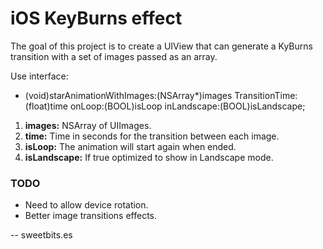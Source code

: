 iOS KeyBurns effect
====================

The goal of this project is to create a UIView that can generate a KyBurns transition with a set of images passed as an array.

Use interface:

- (void)starAnimationWithImages:(NSArray*)images TransitionTime:(float)time onLoop:(BOOL)isLoop inLandscape:(BOOL)isLandscape;

1. **images:** NSArray of UIImages.
2. **time:**  Time in seconds for the transition between each image.
3. **isLoop:**  The animation will start again when ended.
4. **isLandscape:**  If true optimized to show in Landscape mode.

### TODO

* Need to allow device rotation.
* Better image transitions effects.


--
sweetbits.es